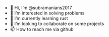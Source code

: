 - 👋 Hi, I’m @subramanians2017
- 👀 I’m interested in solving problems
- 🌱 I’m currently learning rust
- 💞️ I’m looking to collaborate on some projects
- 📫 How to reach me via github

<!---
subramanians2017/subramanians2017 is a ✨ special ✨ repository because its `README.md` (this file) appears on your GitHub profile.
You can click the Preview link to take a look at your changes.
--->
